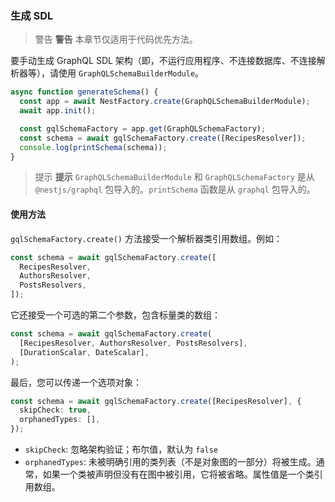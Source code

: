 ### 生成 SDL

> 警告 **警告** 本章节仅适用于代码优先方法。

要手动生成 GraphQL SDL 架构（即，不运行应用程序、不连接数据库、不连接解析器等），请使用 `GraphQLSchemaBuilderModule`。

```typescript
async function generateSchema() {
  const app = await NestFactory.create(GraphQLSchemaBuilderModule);
  await app.init();

  const gqlSchemaFactory = app.get(GraphQLSchemaFactory);
  const schema = await gqlSchemaFactory.create([RecipesResolver]);
  console.log(printSchema(schema));
}
```

> 提示 **提示** `GraphQLSchemaBuilderModule` 和 `GraphQLSchemaFactory` 是从 `@nestjs/graphql` 包导入的。`printSchema` 函数是从 `graphql` 包导入的。

#### 使用方法

`gqlSchemaFactory.create()` 方法接受一个解析器类引用数组。例如：

```typescript
const schema = await gqlSchemaFactory.create([
  RecipesResolver,
  AuthorsResolver,
  PostsResolvers,
]);
```

它还接受一个可选的第二个参数，包含标量类的数组：

```typescript
const schema = await gqlSchemaFactory.create(
  [RecipesResolver, AuthorsResolver, PostsResolvers],
  [DurationScalar, DateScalar],
);
```

最后，您可以传递一个选项对象：

```typescript
const schema = await gqlSchemaFactory.create([RecipesResolver], {
  skipCheck: true,
  orphanedTypes: [],
});
```

- `skipCheck`: 忽略架构验证；布尔值，默认为 `false`
- `orphanedTypes`: 未被明确引用的类列表（不是对象图的一部分）将被生成。通常，如果一个类被声明但没有在图中被引用，它将被省略。属性值是一个类引用数组。